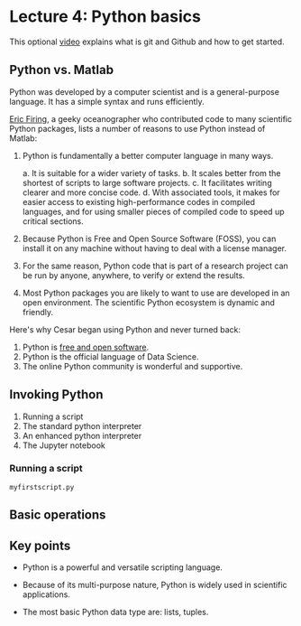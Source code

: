 # Lecture 4: Python basics

This optional [video](https://www.youtube.com/watch?v=21Gl97tkbHU) explains what is git and Github and how to get started.

## Python vs. Matlab

Python was developed by a computer scientist and is a general-purpose language. It has a simple syntax
and runs efficiently.

[Eric Firing](https://github.com/efiring), a geeky oceanographer who contributed code to many scientific Python packages, lists 
a number of reasons to use Python instead of Matlab:

1. Python is fundamentally a better computer language in many ways.

    a. It is suitable for a wider variety of tasks.
    b. It scales better from the shortest of scripts to large software projects.
    c. It facilitates writing clearer and more concise code.
    d. With associated tools, it makes for easier access to existing high-performance codes in compiled languages, and for using smaller pieces of compiled code to speed up     critical sections.

2. Because Python is Free and Open Source Software (FOSS), you can install it on any machine without having to deal with a license manager.

3. For the same reason, Python code that is part of a research project can be run by anyone, anywhere, to verify or extend the results.

4. Most Python packages you are likely to want to use are developed in an open environment. The scientific Python ecosystem is dynamic and friendly.


Here's why Cesar began using Python and never turned back:

1. Python is [free and open software](https://www.gnu.org/philosophy/free-sw.en.html).
2. Python is the official language of Data Science.
3. The online Python community is wonderful and supportive.


## Invoking Python

  1. Running a script
  2. The standard python interpreter
  3. An enhanced python interpreter
  4. The Jupyter notebook

### Running a script

`myfirstscript.py`

## Basic operations





## Key points 

- Python is a powerful and versatile scripting language.

- Because of its multi-purpose nature, Python is widely used in scientific
  applications.

- The most basic Python data type are: lists, tuples.
